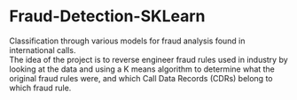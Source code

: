 # Fraud-Detection-SKLearn
Classification through various models for fraud analysis found in international calls.<br>
The idea of the project is to reverse engineer fraud rules used in industry by looking at
the data and using a K means algorithm to determine what the original fraud rules were,
and which Call Data Records (CDRs) belong to which fraud rule.<br>

